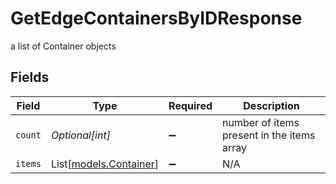 # GetEdgeContainersByIDResponse

a list of Container objects


## Fields

| Field                                            | Type                                             | Required                                         | Description                                      |
| ------------------------------------------------ | ------------------------------------------------ | ------------------------------------------------ | ------------------------------------------------ |
| `count`                                          | *Optional[int]*                                  | :heavy_minus_sign:                               | number of items present in the items array       |
| `items`                                          | List[[models.Container](../models/container.md)] | :heavy_minus_sign:                               | N/A                                              |